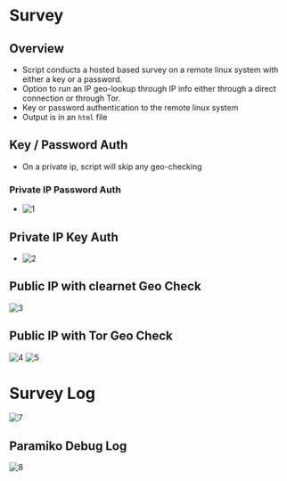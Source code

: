 # Survey
## Overview
- Script conducts a hosted based survey on a remote linux system with either a key or a password.  
- Option to run an IP geo-lookup through IP info either through a direct connection or through Tor.
- Key or password authentication to the remote linux system
- Output is in an `html` file 
## Key / Password Auth
- On a private ip, script will skip any geo-checking
### Private IP Password Auth
- ![1](https://user-images.githubusercontent.com/75596877/204693971-c0484740-2d6d-4293-8fc4-8e5388a05ba4.png)
## Private IP Key Auth
- ![2](https://user-images.githubusercontent.com/75596877/204694066-3cd8dec5-a63d-4d6f-a2d8-a0229b268414.png)
## Public IP with clearnet Geo Check
![3](https://user-images.githubusercontent.com/75596877/204694215-73f78e99-1396-4edf-8b28-c8fa0df30180.png)
## Public IP with Tor Geo Check
![4](https://user-images.githubusercontent.com/75596877/204694232-4c05f0a1-4ab8-4332-84ab-d902987392ad.png)
![5](https://user-images.githubusercontent.com/75596877/204694243-1391ace6-2ad8-4967-92b2-5d364c93dbe1.png)
# Survey Log
![7](https://user-images.githubusercontent.com/75596877/204694281-cd679b6b-e836-4264-8464-c8c308c21386.png)
## Paramiko Debug Log
![8](https://user-images.githubusercontent.com/75596877/204694289-1419c77d-5035-4fc8-b61f-0bd7e770d967.png)
